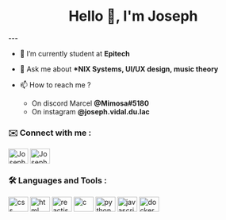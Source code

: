 <h1 align="center">Hello 👋, I'm Joseph</h1>
---

- 🔭 I’m currently student at **Epitech**

- 💬 Ask me about **\*NIX Systems, UI/UX design, music theory**

- 📫 How to reach me ?
	- On discord Marcel **@Mimosa#5180**
	- On instagram **@joseph.vidal.du.lac**


### ✉️ Connect with me :
<p>
<a href="https://www.linkedin.com/in/joseph-vidal/" target="blank"><img align="center" src="https://raw.githubusercontent.com/rahuldkjain/github-profile-readme-generator/master/src/images/icons/Social/linked-in-alt.svg" alt="Joseph Vidal" height="30" width="40" /></a>
<a href="https://www.instagram.com/joseph.vidal.du.lac/" target="blank"><img align="center" src="https://raw.githubusercontent.com/rahuldkjain/github-profile-readme-generator/master/src/images/icons/Social/instagram.svg" alt="Joseph Vidal" height="30" width="40" /></a>
</p>


### :hammer_and_wrench: Languages and Tools :
<p>
<img align="center" src="https://raw.githubusercontent.com/rahuldkjain/github-profile-readme-generator/master/src/images/icons/FrontendDevelopment/css.svg" alt="css" height="30" width="40"/>
<img align="center" src="https://raw.githubusercontent.com/rahuldkjain/github-profile-readme-generator/master/src/images/icons/FrontendDevelopment/html.svg" alt="html" height="30" width="40"/>
<img align="center" src="https://raw.githubusercontent.com/rahuldkjain/github-profile-readme-generator/master/src/images/icons/FrontendDevelopment/reactjs.svg" alt="reactjs" height="30" width="40"/>
<img align="center" src="https://raw.githubusercontent.com/rahuldkjain/github-profile-readme-generator/master/src/images/icons/ProgrammingLanguages/c.svg" alt="c" height="30" width="40"/>
<img align="center" src="https://raw.githubusercontent.com/rahuldkjain/github-profile-readme-generator/master/src/images/icons/ProgrammingLanguages/python.svg" alt="python" height="30" width="40"/>
<img align="center" src="https://raw.githubusercontent.com/rahuldkjain/github-profile-readme-generator/master/src/images/icons/ProgrammingLanguages/javascript.svg" alt="javascript" height="30" width="40"/>
<img align="center" src="https://raw.githubusercontent.com/rahuldkjain/github-profile-readme-generator/master/src/images/icons/Devops/docker.svg" alt="docker" height="30" width="40"/>
</p>
